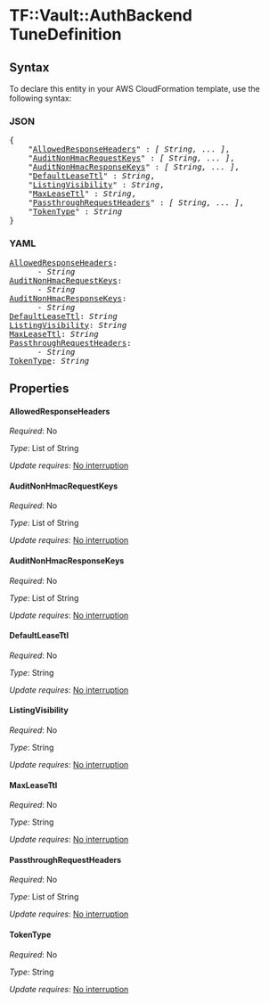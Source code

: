 # TF::Vault::AuthBackend TuneDefinition

## Syntax

To declare this entity in your AWS CloudFormation template, use the following syntax:

### JSON

<pre>
{
    "<a href="#allowedresponseheaders" title="AllowedResponseHeaders">AllowedResponseHeaders</a>" : <i>[ String, ... ]</i>,
    "<a href="#auditnonhmacrequestkeys" title="AuditNonHmacRequestKeys">AuditNonHmacRequestKeys</a>" : <i>[ String, ... ]</i>,
    "<a href="#auditnonhmacresponsekeys" title="AuditNonHmacResponseKeys">AuditNonHmacResponseKeys</a>" : <i>[ String, ... ]</i>,
    "<a href="#defaultleasettl" title="DefaultLeaseTtl">DefaultLeaseTtl</a>" : <i>String</i>,
    "<a href="#listingvisibility" title="ListingVisibility">ListingVisibility</a>" : <i>String</i>,
    "<a href="#maxleasettl" title="MaxLeaseTtl">MaxLeaseTtl</a>" : <i>String</i>,
    "<a href="#passthroughrequestheaders" title="PassthroughRequestHeaders">PassthroughRequestHeaders</a>" : <i>[ String, ... ]</i>,
    "<a href="#tokentype" title="TokenType">TokenType</a>" : <i>String</i>
}
</pre>

### YAML

<pre>
<a href="#allowedresponseheaders" title="AllowedResponseHeaders">AllowedResponseHeaders</a>: <i>
      - String</i>
<a href="#auditnonhmacrequestkeys" title="AuditNonHmacRequestKeys">AuditNonHmacRequestKeys</a>: <i>
      - String</i>
<a href="#auditnonhmacresponsekeys" title="AuditNonHmacResponseKeys">AuditNonHmacResponseKeys</a>: <i>
      - String</i>
<a href="#defaultleasettl" title="DefaultLeaseTtl">DefaultLeaseTtl</a>: <i>String</i>
<a href="#listingvisibility" title="ListingVisibility">ListingVisibility</a>: <i>String</i>
<a href="#maxleasettl" title="MaxLeaseTtl">MaxLeaseTtl</a>: <i>String</i>
<a href="#passthroughrequestheaders" title="PassthroughRequestHeaders">PassthroughRequestHeaders</a>: <i>
      - String</i>
<a href="#tokentype" title="TokenType">TokenType</a>: <i>String</i>
</pre>

## Properties

#### AllowedResponseHeaders

_Required_: No

_Type_: List of String

_Update requires_: [No interruption](https://docs.aws.amazon.com/AWSCloudFormation/latest/UserGuide/using-cfn-updating-stacks-update-behaviors.html#update-no-interrupt)

#### AuditNonHmacRequestKeys

_Required_: No

_Type_: List of String

_Update requires_: [No interruption](https://docs.aws.amazon.com/AWSCloudFormation/latest/UserGuide/using-cfn-updating-stacks-update-behaviors.html#update-no-interrupt)

#### AuditNonHmacResponseKeys

_Required_: No

_Type_: List of String

_Update requires_: [No interruption](https://docs.aws.amazon.com/AWSCloudFormation/latest/UserGuide/using-cfn-updating-stacks-update-behaviors.html#update-no-interrupt)

#### DefaultLeaseTtl

_Required_: No

_Type_: String

_Update requires_: [No interruption](https://docs.aws.amazon.com/AWSCloudFormation/latest/UserGuide/using-cfn-updating-stacks-update-behaviors.html#update-no-interrupt)

#### ListingVisibility

_Required_: No

_Type_: String

_Update requires_: [No interruption](https://docs.aws.amazon.com/AWSCloudFormation/latest/UserGuide/using-cfn-updating-stacks-update-behaviors.html#update-no-interrupt)

#### MaxLeaseTtl

_Required_: No

_Type_: String

_Update requires_: [No interruption](https://docs.aws.amazon.com/AWSCloudFormation/latest/UserGuide/using-cfn-updating-stacks-update-behaviors.html#update-no-interrupt)

#### PassthroughRequestHeaders

_Required_: No

_Type_: List of String

_Update requires_: [No interruption](https://docs.aws.amazon.com/AWSCloudFormation/latest/UserGuide/using-cfn-updating-stacks-update-behaviors.html#update-no-interrupt)

#### TokenType

_Required_: No

_Type_: String

_Update requires_: [No interruption](https://docs.aws.amazon.com/AWSCloudFormation/latest/UserGuide/using-cfn-updating-stacks-update-behaviors.html#update-no-interrupt)

